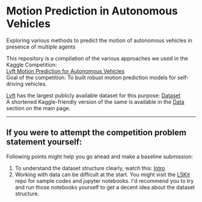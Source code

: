 # Motion Prediction in Autonomous Vehicles
Exploring various methods to predict the motion of autonomous vehicles in presence of multiple agents

This repository is a compilation of the various approaches we used in the Kaggle Competition: <br>
[Lyft Motion Prediction for Autonomous Vehicles](https://www.kaggle.com/c/lyft-motion-prediction-autonomous-vehicles/) <br>
Goal of the competition: To built robust motion prediction models for self-driving vehicles. <br>

[Lyft](https://www.lyft.com/) has the largest publicly available dataset for this purpose: [Dataset](https://self-driving.lyft.com/level5/prediction/) <br> 
A shortened Kaggle-friendly version of the same is available in the [Data](https://www.kaggle.com/c/lyft-motion-prediction-autonomous-vehicles/data) section on the main page.

___

## If you were to attempt the competition problem statement yourself: 

Following points might help you go ahead and make a baseline submission: <br>
  1. To understand the dataset structure clearly, watch this: [Intro](https://vimeo.com/451293003)
  2. Working with data can be difficult at the start. You might visit the [L5Kit](https://github.com/lyft/l5kit) repo for sample codes and jupyter notebooks.
     I'd recommend you to try and run those notebooks yourself to get a decent idea about the dataset structure.
